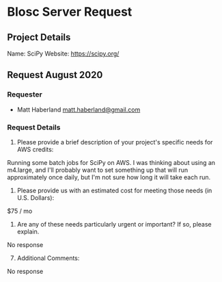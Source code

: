 # Blosc Server Request

## Project Details

Name: SciPy
Website: https://scipy.org/


## Request August 2020

### Requester

- Matt Haberland <matt.haberland@gmail.com>

### Request Details

1. Please provide a brief description of your project's specific needs for AWS credits:

Running some batch jobs for SciPy on AWS. I was thinking about using an m4.large, and I'll probably want to set something up that will run approximately once daily, but I'm not sure how long it will take each run.
1. Please provide us with an estimated cost for meeting those needs (in U.S. Dollars):

$75 / mo

1. Are any of these needs particularly urgent or important? If so, please explain.

No response

7. Additional Comments:

No response
